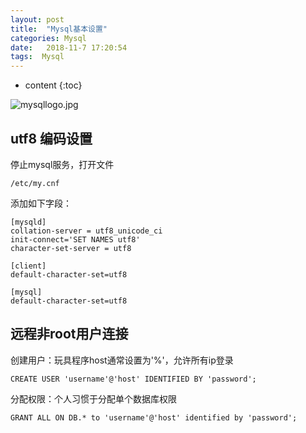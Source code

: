 ```yaml
---
layout: post
title:  "Mysql基本设置"
categories: Mysql
date:   2018-11-7 17:20:54
tags:  Mysql
---
```


* content
{:toc}

![mysqllogo.jpg](https://nickyadance.github.io/img/mysql.png)

## utf8 编码设置
停止mysql服务，打开文件

    /etc/my.cnf

添加如下字段：

```
[mysqld]
collation-server = utf8_unicode_ci
init-connect='SET NAMES utf8'
character-set-server = utf8

[client]
default-character-set=utf8

[mysql]
default-character-set=utf8
```

## 远程非root用户连接
创建用户：玩具程序host通常设置为'%'，允许所有ip登录
    
    CREATE USER 'username'@'host' IDENTIFIED BY 'password';
    
分配权限：个人习惯于分配单个数据库权限

    GRANT ALL ON DB.* to 'username'@'host' identified by 'password';
    
